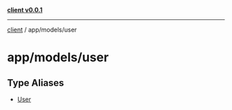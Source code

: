 [**client v0.0.1**](../../../README.md)

***

[client](../../../README.md) / app/models/user

# app/models/user

## Type Aliases

- [User](type-aliases/User.md)
